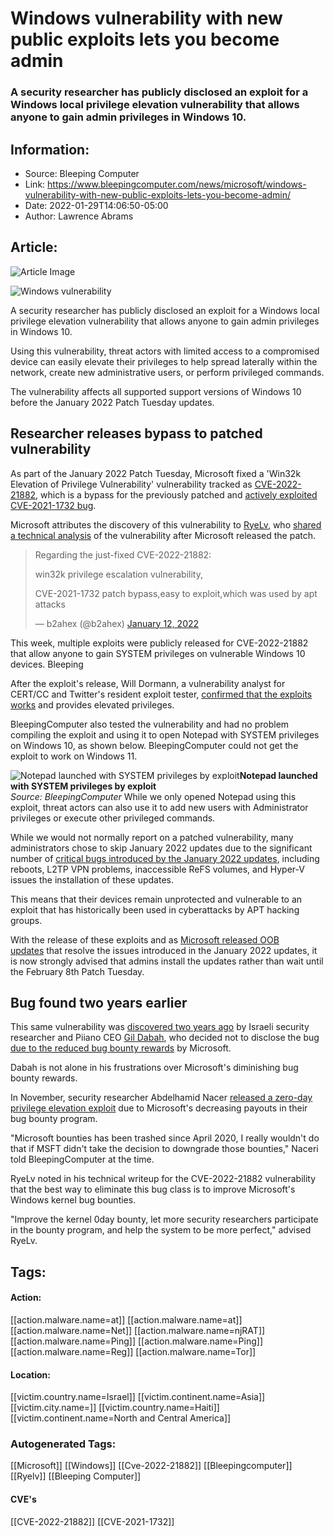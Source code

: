 # Windows vulnerability with new public exploits lets you become admin
### A security researcher has publicly disclosed an exploit for a Windows local privilege elevation vulnerability that allows anyone to gain admin privileges in Windows 10.

## Information:
+ Source: Bleeping Computer
+ Link: https://www.bleepingcomputer.com/news/microsoft/windows-vulnerability-with-new-public-exploits-lets-you-become-admin/
+ Date: 2022-01-29T14:06:50-05:00
+ Author: Lawrence Abrams


## Article:
![Article Image](https://www.bleepstatic.com/content/hl-images/2021/07/23/Windows-attack.jpg)

![Windows vulnerability](https://www.bleepstatic.com/content/hl-images/2021/07/23/Windows-attack.jpg)


A security researcher has publicly disclosed an exploit for a Windows local privilege elevation vulnerability that allows anyone to gain admin privileges in Windows 10.


Using this vulnerability, threat actors with limited access to a compromised device can easily elevate their privileges to help spread laterally within the network, create new administrative users, or perform privileged commands.


The vulnerability affects all supported support versions of Windows 10 before the January 2022 Patch Tuesday updates.


Researcher releases bypass to patched vulnerability
---------------------------------------------------


As part of the January 2022 Patch Tuesday, Microsoft fixed a 'Win32k Elevation of Privilege Vulnerability' vulnerability tracked as [CVE-2022-21882](https://msrc.microsoft.com/update-guide/vulnerability/CVE-2022-21882), which is a bypass for the previously patched and [actively exploited CVE-2021-1732 bug](https://www.bleepingcomputer.com/news/security/recently-fixed-windows-zero-day-actively-exploited-since-mid-2020/).


Microsoft attributes the discovery of this vulnerability to [RyeLv](https://twitter.com/b2ahex), who [shared a technical analysis](http://googleprojectzero.github.io/0days-in-the-wild//0day-RCAs/2022/CVE-2022-21882.html) of the vulnerability after Microsoft released the patch.



> 
> Regarding the just-fixed CVE-2022-21882:  
> 
> win32k privilege escalation vulnerability,  
> 
> CVE-2021-1732 patch bypass,easy to exploit,which was used by apt attacks
> 
> 
> — b2ahex (@b2ahex) [January 12, 2022](https://twitter.com/b2ahex/status/1481233350840893442?ref_src=twsrc%5Etfw)


This week, multiple exploits were publicly released for CVE-2022-21882 that allow anyone to gain SYSTEM privileges on vulnerable Windows 10 devices. Bleeping


After the exploit's release, Will Dormann, a vulnerability analyst for CERT/CC and Twitter's resident exploit tester, [confirmed that the exploits works](https://twitter.com/wdormann/status/1487205136174878721) and provides elevated privileges.


BleepingComputer also tested the vulnerability and had no problem compiling the exploit and using it to open Notepad with SYSTEM privileges on Windows 10, as shown below. BleepingComputer could not get the exploit to work on Windows 11.



![Notepad launched with SYSTEM privileges by exploit](https://www.bleepstatic.com/images/news/Microsoft/vulnerabilities/CVE-2022-21882/CVE-2022-21882-test.jpg)**Notepad launched with SYSTEM privileges by exploit**  
*Source: BleepingComputer*
While we only opened Notepad using this exploit, threat actors can also use it to add new users with Administrator privileges or execute other privileged commands.


While we would not normally report on a patched vulnerability, many administrators chose to skip January 2022 updates due to the significant number of [critical bugs introduced by the January 2022 updates](https://www.bleepingcomputer.com/news/microsoft/new-windows-server-updates-cause-dc-boot-loops-break-hyper-v/), including reboots, L2TP VPN problems, inaccessible ReFS volumes, and Hyper-V issues the installation of these updates.


This means that their devices remain unprotected and vulnerable to an exploit that has historically been used in cyberattacks by APT hacking groups.


With the release of these exploits and as [Microsoft released OOB updates](https://www.bleepingcomputer.com/news/microsoft/microsoft-releases-emergency-fixes-for-windows-server-vpn-bugs/) that resolve the issues introduced in the January 2022 updates, it is now strongly advised that admins install the updates rather than wait until the February 8th Patch Tuesday.


Bug found two years earlier
---------------------------


This same vulnerability was [discovered two years ago](https://twitter.com/_arkon/status/1486449470741135362) by Israeli security researcher and Piiano CEO [Gil Dabah](https://twitter.com/_arkon), who decided not to disclose the bug [due to the reduced bug bounty rewards](http://twitter.com/_arkon/status/1487005745023537157?ref_src=twsrc%5Etfw) by Microsoft.


Dabah is not alone in his frustrations over Microsoft's diminishing bug bounty rewards.


In November, security researcher Abdelhamid Nacer [released a zero-day privilege elevation exploit](https://www.bleepingcomputer.com/news/microsoft/new-windows-zero-day-with-public-exploit-lets-you-become-an-admin/) due to Microsoft's decreasing payouts in their bug bounty program.


"Microsoft bounties has been trashed since April 2020, I really wouldn't do that if MSFT didn't take the decision to downgrade those bounties," Naceri told BleepingComputer at the time.


RyeLv noted in his technical writeup for the CVE-2022-21882 vulnerability that the best way to eliminate this bug class is to improve Microsoft's Windows kernel bug bounties.


"Improve the kernel 0day bounty, let more security researchers participate in the bounty program, and help the system to be more perfect," advised RyeLv.





## Tags:

#### Action:
[[action.malware.name=at]] [[action.malware.name=at]] [[action.malware.name=Net]] [[action.malware.name=njRAT]] [[action.malware.name=Ping]] [[action.malware.name=Ping]] [[action.malware.name=Reg]] [[action.malware.name=Tor]]

#### Location:
[[victim.country.name=Israel]] [[victim.continent.name=Asia]] [[victim.city.name=]] [[victim.country.name=Haiti]] [[victim.continent.name=North and Central America]]

### Autogenerated Tags:
[[Microsoft]] [[Windows]] [[Cve-2022-21882]] [[Bleepingcomputer]] [[Ryelv]] [[Bleeping Computer]]
#### CVE's
[[CVE-2022-21882]] [[CVE-2021-1732]]


